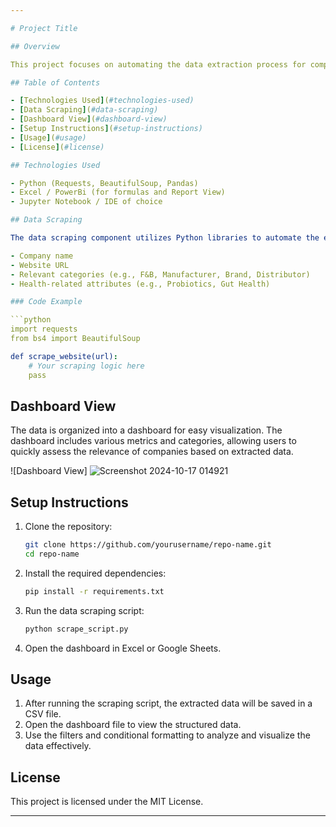 ```yaml
---

# Project Title

## Overview

This project focuses on automating the data extraction process for company websites related to the food and beverage (F&B) and health segments. The extracted data is organized and presented in a user-friendly dashboard, facilitating insights into various companies.

## Table of Contents

- [Technologies Used](#technologies-used)
- [Data Scraping](#data-scraping)
- [Dashboard View](#dashboard-view)
- [Setup Instructions](#setup-instructions)
- [Usage](#usage)
- [License](#license)

## Technologies Used

- Python (Requests, BeautifulSoup, Pandas)
- Excel / PowerBi (for formulas and Report View)
- Jupyter Notebook / IDE of choice

## Data Scraping

The data scraping component utilizes Python libraries to automate the extraction of relevant information from company websites. Key data points include:

- Company name
- Website URL
- Relevant categories (e.g., F&B, Manufacturer, Brand, Distributor)
- Health-related attributes (e.g., Probiotics, Gut Health)

### Code Example

```python
import requests
from bs4 import BeautifulSoup

def scrape_website(url):
    # Your scraping logic here
    pass
```

## Dashboard View

The data is organized into a dashboard for easy visualization. The dashboard includes various metrics and categories, allowing users to quickly assess the relevance of companies based on extracted data.

![Dashboard View] ![Screenshot 2024-10-17 014921](https://github.com/user-attachments/assets/b6da873a-613a-46eb-b99c-bc1c26c07dbb)


## Setup Instructions

1. Clone the repository:
   ```bash
   git clone https://github.com/yourusername/repo-name.git
   cd repo-name
   ```

2. Install the required dependencies:
   ```bash
   pip install -r requirements.txt
   ```

3. Run the data scraping script:
   ```bash
   python scrape_script.py
   ```

4. Open the dashboard in Excel or Google Sheets.

## Usage

1. After running the scraping script, the extracted data will be saved in a CSV file.
2. Open the dashboard file to view the structured data.
3. Use the filters and conditional formatting to analyze and visualize the data effectively.

## License

This project is licensed under the MIT License.

---
```


